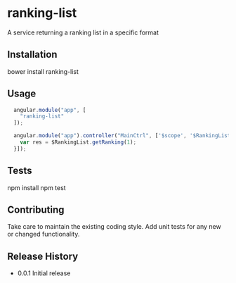 ranking-list
=========

A service returning a ranking list in a specific format

## Installation

  bower install ranking-list

## Usage

```js
  angular.module("app", [
    "ranking-list"
  ]);

  angular.module("app").controller("MainCtrl", ['$scope', '$RankingList', function($scope, $RankingList) {
    var res = $RankingList.getRanking(1);
  }]);
```

## Tests

  npm install
  npm test

## Contributing

Take care to maintain the existing coding style.
Add unit tests for any new or changed functionality.

## Release History

* 0.0.1 Initial release